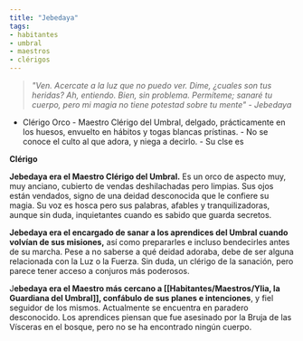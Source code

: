 ```yaml
---
title: "Jebedaya"
tags:
- habitantes
- umbral
- maestros
- clérigos
---
```

> _"Ven. Acercate a la luz que no puedo ver. Dime, ¿cuales son tus heridas? Ah, entiendo. Bien, sin problema. Permíteme; sanaré tu cuerpo, pero mi magia no tiene potestad sobre tu mente" - Jebedaya_

-   Clérigo Orco - Maestro Clérigo del Umbral, delgado, prácticamente en los huesos, envuelto en hábitos y togas blancas prístinas. - No se conoce el culto al que adora, y niega a decirlo. - Su clse es
    

**Clérigo**

**Jebedaya era el Maestro Clérigo del Umbral.** Es un orco de aspecto muy, muy anciano, cubierto de vendas deshilachadas pero limpias. Sus ojos están vendados, signo de una deidad desconocida que le confiere su magia. Su voz es hosca pero sus palabras, afables y tranquilizadoras, aunque sin duda, inquietantes cuando es sabido que guarda secretos.

**Jebedaya era el encargado de sanar a los aprendices del Umbral cuando volvían de sus misiones,** así como prepararles e incluso bendecirles antes de su marcha. Pese a no saberse a qué deidad adoraba, debe de ser alguna relacionada con la Luz o la Fuerza. Sin duda, un clérigo de la sanación, pero parece tener acceso a conjuros más poderosos.

J**ebedaya era el Maestro más cercano a [[Habitantes/Maestros/Ylia, la Guardiana del Umbral]], confábulo de sus planes e intenciones**, y fiel seguidor de los mismos. Actualmente se encuentra en paradero desconocido. Los aprendices piensan que fue asesinado por la Bruja de las Vísceras en el bosque, pero no se ha encontrado ningún cuerpo.